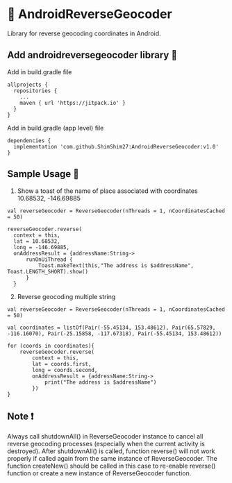 # 📍 AndroidReverseGeocoder
Library for reverse geocoding coordinates in Android. <br/>

## Add androidreversegeocoder library 📙
Add in build.gradle file
```
allprojects {
  repositories {
    ...
    maven { url 'https://jitpack.io' }
  }
}
```
Add in build.gradle (app level) file
```
dependencies {
  implementation 'com.github.ShimShim27:AndroidReverseGeocoder:v1.0'
}
```

## Sample Usage 🧞
1. Show a toast of the name of place associated with coordinates 10.68532, -146.69885
```
val reverseGeocoder = ReverseGeocoder(nThreads = 1, nCoordinatesCached = 50)

reverseGeocoder.reverse(
  context = this,
  lat = 10.68532,
  long = -146.69885,
  onAddressResult = {addressName:String->
      runOnUiThread {
          Toast.makeText(this,"The address is $addressName", Toast.LENGTH_SHORT).show()
      }
  }
```
2. Reverse geocoding multiple string

```
val reverseGeocoder = ReverseGeocoder(nThreads = 1, nCoordinatesCached = 50)
        
val coordinates = listOf(Pair(-55.45134, 153.48612), Pair(65.57829, -116.16070), Pair(-25.15858, -117.67318), Pair(-55.45134, 153.48612))

for (coords in coordinates){
    reverseGeocoder.reverse(
        context = this,
        lat = coords.first,
        long = coords.second,
        onAddressResult = {addressName:String->
            print("The address is $addressName")
        })
}
```

## Note ❗
Always call shutdownAll() in ReverseGeocoder instance to cancel all reverse geocoding processes (especially when the current activity is destroyed). 
After shutdownAll() is called, function reverse() will not work properly if called again from the same instance of ReverseGeocoder. 
The function createNew() should be called in this case to re-enable reverse() function or create a new instance of ReverseGeocoder function.

